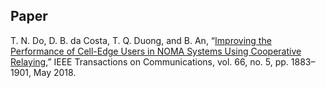 ## Paper
T. N. Do, D. B. da Costa, T. Q. Duong, and B. An, “[Improving the Performance of Cell-Edge Users in NOMA Systems Using Cooperative Relaying](https://ieeexplore.ieee.org/document/8267052),” IEEE Transactions on Communications, vol. 66, no. 5, pp. 1883–1901, May 2018.
